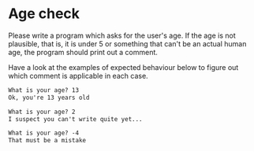
# Age check

Please write a program which asks for the user's age. If the age is not plausible, that is, it is under 5 or something that can't be an actual human age, the program should print out a comment.

Have a look at the examples of expected behaviour below to figure out which comment is applicable in each case.

```markdown
What is your age? 13
Ok, you're 13 years old
```

```markdown
What is your age? 2
I suspect you can't write quite yet...
```

```markdown
What is your age? -4
That must be a mistake
```
